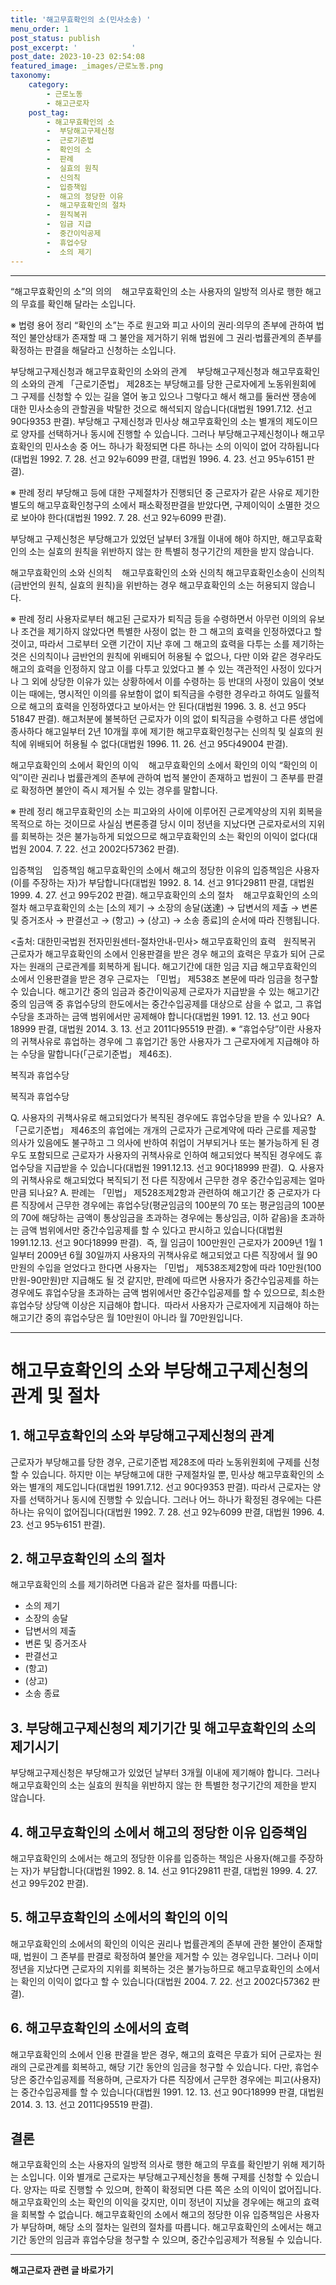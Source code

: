 ```yaml
---
title: '해고무효확인의 소(민사소송) '
menu_order: 1
post_status: publish
post_excerpt: '            '
post_date: 2023-10-23 02:54:08
featured_image: _images/근로노동.png
taxonomy:
    category:
        - 근로노동
        - 해고근로자
    post_tag:
        - 해고무효확인의 소
        -  부당해고구제신청
        -  근로기준법
        -  확인의 소
        -  판례
        -  실효의 원칙
        -  신의칙
        -  입증책임
        -  해고의 정당한 이유
        -  해고무효확인의 절차
        -  원직복귀
        -  임금 지급
        -  중간이익공제
        -  휴업수당
        -  소의 제기
---
```


------------

“해고무효확인의 소”의 의의   
해고무효확인의 소는 사용자의 일방적 의사로 행한 해고의 무효를 확인해 달라는 소입니다.


※ 법령 용어 정리
“확인의 소”는 주로 원고와 피고 사이의 권리·의무의 존부에 관하여 법적인 불안상태가 존재할 때 그 불안을 제거하기 위해 법원에 그 권리·법률관계의 존부를 확정하는 판결을 해달라고 신청하는 소입니다.


부당해고구제신청과 해고무효확인의 소와의 관계   
부당해고구제신청과 해고무효확인의 소와의 관계
「근로기준법」 제28조는 부당해고를 당한 근로자에게 노동위원회에 그 구제를 신청할 수 있는 길을 열어 놓고 있으나 그렇다고 해서 해고를 둘러싼 쟁송에 대한 민사소송의 관할권을 박탈한 것으로 해석되지 않습니다(대법원 1991.7.12. 선고 90다9353 판결).
부당해고 구제신청과 민사상 해고무효확인의 소는 별개의 제도이므로 양자를 선택하거나 동시에 진행할 수 있습니다.
그러나 부당해고구제신청이나 해고무효확인의 민사소송 중 어느 하나가 확정되면 다른 하나는 소의 이익이 없어 각하됩니다(대법원 1992. 7. 28. 선고 92누6099 판결, 대법원 1996. 4. 23. 선고 95누6151 판결).

※ 판례 정리
부당해고 등에 대한 구제절차가 진행되던 중 근로자가 같은 사유로 제기한 별도의 해고무효확인청구의 소에서 패소확정판결을 받았다면, 구제이익이 소멸한 것으로 보아야 한다(대법원 1992. 7. 28. 선고 92누6099 판결).

부당해고 구제신청은 부당해고가 있었던 날부터 3개월 이내에 해야 하지만, 해고무효확인의 소는 실효의 원칙을 위반하지 않는 한 특별히 청구기간의 제한을 받지 않습니다.

해고무효확인의 소와 신의칙   
해고무효확인의 소와 신의칙
해고무효확인소송이 신의칙(금반언의 원칙, 실효의 원칙)을 위반하는 경우 해고무효확인의 소는 허용되지 않습니다.

※ 판례 정리
사용자로부터 해고된 근로자가 퇴직금 등을 수령하면서 아무런 이의의 유보나 조건을 제기하지 않았다면 특별한 사정이 없는 한 그 해고의 효력을 인정하였다고 할 것이고, 따라서 그로부터 오랜 기간이 지난 후에 그 해고의 효력을 다투는 소를 제기하는 것은 신의칙이나 금반언의 원칙에 위배되어 허용될 수 없으나, 다만 이와 같은 경우라도 해고의 효력을 인정하지 않고 이를 다투고 있었다고 볼 수 있는 객관적인 사정이 있다거나 그 외에 상당한 이유가 있는 상황하에서 이를 수령하는 등 반대의 사정이 있음이 엿보이는 때에는, 명시적인 이의를 유보함이 없이 퇴직금을 수령한 경우라고 하여도 일률적으로 해고의 효력을 인정하였다고 보아서는 안 된다(대법원 1996. 3. 8. 선고 95다51847 판결).
해고처분에 불복하던 근로자가 이의 없이 퇴직금을 수령하고 다른 생업에 종사하다 해고일부터 2년 10개월 후에 제기한 해고무효확인청구는 신의칙 및 실효의 원칙에 위배되어 허용될 수 없다(대법원 1996. 11. 26. 선고 95다49004 판결).

해고무효확인의 소에서 확인의 이익   
해고무효확인의 소에서 확인의 이익
“확인의 이익”이란 권리나 법률관계의 존부에 관하여 법적 불안이 존재하고 법원이 그 존부를 판결로 확정하면 불안이 즉시 제거될 수 있는 경우를 말합니다.

※ 판례 정리
해고무효확인의 소는 피고와의 사이에 이루어진 근로계약상의 지위 회복을 목적으로 하는 것이므로 사실심 변론종결 당시 이미 정년을 지났다면 근로자로서의 지위를 회복하는 것은 불가능하게 되었으므로 해고무효확인의 소는 확인의 이익이 없다(대법원 2004. 7. 22. 선고 2002다57362 판결).

입증책임   
입증책임
해고무효확인의 소에서 해고의 정당한 이유의 입증책임은 사용자(이를 주장하는 자)가 부담합니다(대법원 1992. 8. 14. 선고 91다29811 판결, 대법원 1999. 4. 27. 선고 99두202 판결).
해고무효확인의 소의 절차   
해고무효확인의 소의 절차
해고무효확인의 소는 [소의 제기 → 소장의 송달(送達) → 답변서의 제출 → 변론 및 증거조사 → 판결선고 → (항고) → (상고) → 소송 종료]의 순서에 따라 진행됩니다.

<출처: 대한민국법원 전자민원센터-절차안내-민사>
해고무효확인의 효력  
원직복귀
근로자가 해고무효확인의 소에서 인용판결을 받은 경우 해고의 효력은 무효가 되어 근로자는 원래의 근로관계를 회복하게 됩니다.
해고기간에 대한 임금 지급
해고무효확인의 소에서 인용판결을 받은 경우 근로자는 「민법」 제538조 본문에 따라 임금을 청구할 수 있습니다.
해고기간 중의 임금과 중간이익공제
근로자가 지급받을 수 있는 해고기간 중의 임금액 중 휴업수당의 한도에서는 중간수입공제를 대상으로 삼을 수 없고, 그 휴업수당을 초과하는 금액 범위에서만 공제해야 합니다(대법원 1991. 12. 13. 선고 90다18999 판결, 대법원 2014. 3. 13. 선고 2011다95519 판결).
※ “휴업수당”이란 사용자의 귀책사유로 휴업하는 경우에 그 휴업기간 동안 사용자가 그 근로자에게 지급해야 하는 수당을 말합니다(「근로기준법」 제46조).

복직과 휴업수당 



복직과 휴업수당





Q. 사용자의 귀책사유로 해고되었다가 복직된 경우에도 휴업수당을 받을 수 있나요?  A. 「근로기준법」 제46조의 휴업에는 개개의 근로자가 근로계약에 따라 근로를 제공할 의사가 있음에도 불구하고 그 의사에 반하여 취업이 거부되거나 또는 불가능하게 된 경우도 포함되므로 근로자가 사용자의 귀책사유로 인하여 해고되었다 복직된 경우에도 휴업수당을 지급받을 수 있습니다(대법원 1991.12.13. 선고 90다18999 판결).  Q. 사용자의 귀책사유로 해고되었다 복직되기 전 다른 직장에서 근무한 경우 중간수입공제는 얼마만큼 되나요? A. 판례는 「민법」 제528조제2항과 관련하여 해고기간 중 근로자가 다른 직장에서 근무한 경우에는 휴업수당(평균임금의 100분의 70 또는 평균임금의 100분의 70에 해당하는 금액이 통상임금을 초과하는 경우에는 통상임금, 이하 같음)을 초과하는 금액 범위에서만 중간수입공제를 할 수 있다고 판시하고 있습니다(대법원 1991.12.13. 선고 90다18999 판결).  즉, 월 임금이 100만원인 근로자가 2009년 1월 1일부터 2009년 6월 30일까지 사용자의 귀책사유로 해고되었고 다른 직장에서 월 90만원의 수입을 얻었다고 한다면 사용자는 「민법」 제538조제2항에 따라 10만원(100만원-90만원)만 지급해도 될 것 같지만, 판례에 따르면 사용자가 중간수입공제를 하는 경우에도 휴업수당을 초과하는 금액 범위에서만 중간수입공제를 할 수 있으므로, 최소한 휴업수당 상당액 이상은 지급해야 합니다.  따라서 사용자가 근로자에게 지급해야 하는 해고기간 중의 휴업수당은 월 10만원이 아니라 월 70만원입니다.
  
                        
--------------
# 해고무효확인의 소와 부당해고구제신청의 관계 및 절차

## 1. 해고무효확인의 소와 부당해고구제신청의 관계 

근로자가 부당해고를 당한 경우, 근로기준법 제28조에 따라 노동위원회에 구제를 신청할 수 있습니다. 하지만 이는 부당해고에 대한 구제절차일 뿐, 민사상 해고무효확인의 소와는 별개의 제도입니다(대법원 1991.7.12. 선고 90다9353 판결). 따라서 근로자는 양자를 선택하거나 동시에 진행할 수 있습니다. 그러나 어느 하나가 확정된 경우에는 다른 하나는 유익이 없어집니다(대법원 1992. 7. 28. 선고 92누6099 판결, 대법원 1996. 4. 23. 선고 95누6151 판결). 

## 2. 해고무효확인의 소의 절차 

해고무효확인의 소를 제기하려면 다음과 같은 절차를 따릅니다:

- 소의 제기
- 소장의 송달
- 답변서의 제출
- 변론 및 증거조사
- 판결선고
- (항고)
- (상고)
- 소송 종료

## 3. 부당해고구제신청의 제기기간 및 해고무효확인의 소의 제기시기

부당해고구제신청은 부당해고가 있었던 날부터 3개월 이내에 제기해야 합니다. 그러나 해고무효확인의 소는 실효의 원칙을 위반하지 않는 한 특별한 청구기간의 제한을 받지 않습니다. 

## 4. 해고무효확인의 소에서 해고의 정당한 이유 입증책임 

해고무효확인의 소에서는 해고의 정당한 이유를 입증하는 책임은 사용자(해고를 주장하는 자)가 부담합니다(대법원 1992. 8. 14. 선고 91다29811 판결, 대법원 1999. 4. 27. 선고 99두202 판결).

## 5. 해고무효확인의 소에서의 확인의 이익 

해고무효확인의 소에서의 확인의 이익은 권리나 법률관계의 존부에 관한 불안이 존재할 때, 법원이 그 존부를 판결로 확정하여 불안을 제거할 수 있는 경우입니다. 그러나 이미 정년을 지났다면 근로자의 지위를 회복하는 것은 불가능하므로 해고무효확인의 소에서는 확인의 이익이 없다고 할 수 있습니다(대법원 2004. 7. 22. 선고 2002다57362 판결).

## 6. 해고무효확인의 소에서의 효력

해고무효확인의 소에서 인용 판결을 받은 경우, 해고의 효력은 무효가 되어 근로자는 원래의 근로관계를 회복하고, 해당 기간 동안의 임금을 청구할 수 있습니다. 다만, 휴업수당은 중간수입공제를 적용하며, 근로자가 다른 직장에서 근무한 경우에는 피고(사용자)는 중간수입공제를 할 수 있습니다(대법원 1991. 12. 13. 선고 90다18999 판결, 대법원 2014. 3. 13. 선고 2011다95519 판결).

## 결론

해고무효확인의 소는 사용자의 일방적 의사로 행한 해고의 무효를 확인받기 위해 제기하는 소입니다. 이와 별개로 근로자는 부당해고구제신청을 통해 구제를 신청할 수 있습니다. 양자는 따로 진행할 수 있으며, 한쪽이 확정되면 다른 쪽은 소의 이익이 없어집니다. 해고무효확인의 소는 확인의 이익을 갖지만, 이미 정년이 지났을 경우에는 해고의 효력을 회복할 수 없습니다. 해고무효확인의 소에서 해고의 정당한 이유 입증책임은 사용자가 부담하며, 해당 소의 절차는 일련의 절차를 따릅니다. 해고무효확인의 소에서는 해고기간 동안의 임금과 휴업수당을 청구할 수 있으며, 중간수입공제가 적용될 수 있습니다.

<!-- wp:separator -->
<hr class="wp-block-separator has-alpha-channel-opacity"/>
<!-- /wp:separator -->

<!-- wp:group {"backgroundColor":"base","layout":{"type":"constrained"}} -->
<div class="wp-block-group has-base-background-color has-background"><!-- wp:paragraph {"align":"center","fontSize":"medium"} -->
<p class="has-text-align-center has-large-font-size"><strong>해고근로자 관련 글 바로가기</strong></p>
<!-- /wp:paragraph -->


<!-- wp:latest-posts
{"categories":[{"id":12660,"count":19,"description":"","link":"https://uknowlaw.com/category/%ed%95%b4%ea%b3%a0%ea%b7%bc%eb%a1%9c%ec%9e%90/","name":"해고근로자","slug":"해고근로자","taxonomy":"category","parent":0,"meta":[],"_links":{"self":[{"href":"https://uknowlaw.com/wp-json/wp/v2/categories/12660"}],"collection":[{"href":"https://uknowlaw.com/wp-json/wp/v2/categories"}],"about":[{"href":"https://uknowlaw.com/wp-json/wp/v2/taxonomies/category"}],"wp:post_type":[{"href":"https://uknowlaw.com/wp-json/wp/v2/posts?categories=12660"}],"curies":[{"name":"wp","href":"https://api.w.org/{rel}","templated":true}]}}],"postsToShow":100,"excerptLength":28,"postLayout":"grid","columns":2,"featuredImageAlign":"left","featuredImageSizeSlug":"large","fontSize":"medium"} /--></div>
<!-- /wp:group -->